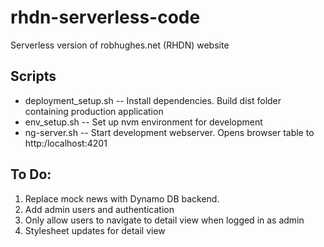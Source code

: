 # rhdn-serverless-code
Serverless version of robhughes.net (RHDN) website 


## Scripts

+ deployment_setup.sh -- Install dependencies. Build dist folder containing production application 
+ env_setup.sh -- Set up nvm environment for development
+ ng-server.sh -- Start development webserver. Opens browser table to http:/localhost:4201

## To Do:
1. Replace mock news with Dynamo DB backend.
1. Add admin users and authentication
1. Only allow users to navigate to detail view when logged in as admin
1. Stylesheet updates for detail view
